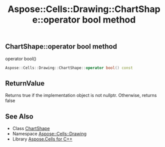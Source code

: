 ﻿---
title: Aspose::Cells::Drawing::ChartShape::operator bool method
linktitle: operator bool
second_title: Aspose.Cells for C++ API Reference
description: 'Aspose::Cells::Drawing::ChartShape::operator bool method. operator bool() in C++.'
type: docs
weight: 400
url: /cpp/aspose.cells.drawing/chartshape/operator_bool/
---
## ChartShape::operator bool method


operator bool()

```cpp
Aspose::Cells::Drawing::ChartShape::operator bool() const
```


## ReturnValue

Returns true if the implementation object is not nullptr. Otherwise, returns false

## See Also

* Class [ChartShape](../)
* Namespace [Aspose::Cells::Drawing](../../)
* Library [Aspose.Cells for C++](../../../)

